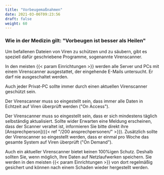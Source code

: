 ```yaml
---
title: "Vorbeugemaßnahmen"
date: 2021-03-06T09:23:56
draft: false
weight: 60
---
```


### Wie in der Medizin gilt: "Vorbeugen ist besser als Heilen"

Um befallenen Dateien von Viren zu schützen und zu säubern, gibt es speziell dafür geschriebene Programme, sogenannte Virenscanner.

In den meisten {{< param Einrichtungen >}} werden alle Server und PCs mit einem Virenscanner ausgestattet, der eingehende E-Mails untersucht. Er darf nie ausgeschaltet werden.

Auch jeder Privat-PC sollte immer durch einen aktuellen Virenscanner geschützt sein.

Der Virenscanner muss so eingestellt sein, dass immer alle Daten in Echtzeit auf Viren überprüft werden ("On Access").

Der Virenscanner muss so eingestellt sein, dass er sich mindestens täglich selbständig aktualisiert. Sollte wider Erwarten eine Meldung erscheinen, dass der Scanner veraltet ist, informieren Sie bitte direkt ihre [Ansprechperson]({{< ref "/200 ansprechpersonen/" >}}). Zusätzlich sollte der Virenscanner so eingestellt werden, dass er einmal pro Woche das gesamte System auf Viren überprüft ("On Demand").

Auch ein aktueller Virenscanner bietet keinen 100%igen Schutz. Deshalb sollten Sie, wenn möglich, Ihre Daten auf Netzlaufwerken speichern. Sie werden in den meisten {{< param Einrichtungen >}} von dort regelmäßig gesichert und können nach einem Schaden wieder hergestellt werden.